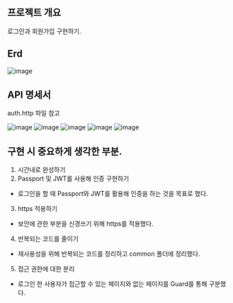 ## 프로젝트 개요

로그인과 회원가입 구현하기.

## Erd

![image](https://github.com/HoyeongJeon/2024nbcamp_timeattack/assets/78394999/c0e9d14e-6b5d-498b-bfad-4d0b6768c060)

## API 명세서

auth.http 파일 참고

![image](https://github.com/HoyeongJeon/2024nbcamp_timeattack/assets/78394999/a2481212-a0ce-46f0-802f-663d31345b5e)
![image](https://github.com/HoyeongJeon/2024nbcamp_timeattack/assets/78394999/45a6c6f9-ce28-4296-a595-b447133dc65c)
![image](https://github.com/HoyeongJeon/2024nbcamp_timeattack/assets/78394999/02be7059-8b5d-405b-a4f7-5ad026c9e9bd)
![image](https://github.com/HoyeongJeon/2024nbcamp_timeattack/assets/78394999/15536dae-68d3-4e18-9db0-6cdff2964dba)
![image](https://github.com/HoyeongJeon/2024nbcamp_timeattack/assets/78394999/f359be52-8966-447a-9732-9b9aea7e403e)

## 구현 시 중요하게 생각한 부분.

1. 시간내로 완성하기
2. Passport 및 JWT를 사용해 인증 구현하기

- 로그인을 할 때 Passport와 JWT를 활용해 인증을 하는 것을 목표로 했다.

3. https 적용하기

- 보안에 관한 부분을 신경쓰기 위해 https를 적용했다.

4. 반복되는 코드를 줄이기

- 재사용성을 위해 반복되는 코드를 정리하고 common 폴더에 정리했다.

5. 접근 권한에 대한 분리

- 로그인 한 사용자가 접근할 수 있는 페이지와 없는 페이지를 Guard를 통해 구분했다.

